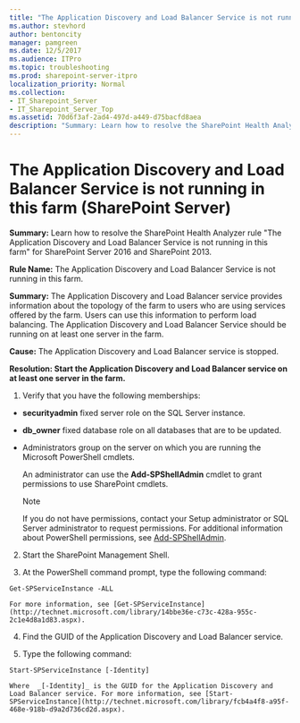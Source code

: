 ```yaml
---
title: "The Application Discovery and Load Balancer Service is not running in this farm (SharePoint Server)"
ms.author: stevhord
author: bentoncity
manager: pamgreen
ms.date: 12/5/2017
ms.audience: ITPro
ms.topic: troubleshooting
ms.prod: sharepoint-server-itpro
localization_priority: Normal
ms.collection:
- IT_Sharepoint_Server
- IT_Sharepoint_Server_Top
ms.assetid: 70d6f3af-2ad4-497d-a449-d75bacfd8aea
description: "Summary: Learn how to resolve the SharePoint Health Analyzer ruleThe Application Discovery and Load Balancer Service is not running in this farmfor SharePoint Server 2016 and SharePoint 2013."
---
```


# The Application Discovery and Load Balancer Service is not running in this farm (SharePoint Server)

 **Summary:** Learn how to resolve the SharePoint Health Analyzer rule "The Application Discovery and Load Balancer Service is not running in this farm" for SharePoint Server 2016 and SharePoint 2013. 
  
 **Rule Name:** The Application Discovery and Load Balancer Service is not running in this farm. 
  
 **Summary:** The Application Discovery and Load Balancer service provides information about the topology of the farm to users who are using services offered by the farm. Users can use this information to perform load balancing. The Application Discovery and Load Balancer Service should be running on at least one server in the farm. 
  
 **Cause:** The Application Discovery and Load Balancer service is stopped. 
  
 **Resolution: Start the Application Discovery and Load Balancer service on at least one server in the farm.**
  
1. Verify that you have the following memberships:
    
  - **securityadmin** fixed server role on the SQL Server instance. 
    
  - **db_owner** fixed database role on all databases that are to be updated. 
    
  - Administrators group on the server on which you are running the Microsoft PowerShell cmdlets.
    
    An administrator can use the **Add-SPShellAdmin** cmdlet to grant permissions to use SharePoint cmdlets. 
    
    > [!NOTE]
    > If you do not have permissions, contact your Setup administrator or SQL Server administrator to request permissions. For additional information about PowerShell permissions, see [Add-SPShellAdmin](http://technet.microsoft.com/library/2ddfad84-7ca8-409e-878b-d09cb35ed4aa.aspx). 
  
2. Start the SharePoint Management Shell.
    
3. At the PowerShell command prompt, type the following command: 
  
 `Get-SPServiceInstance -ALL`
    
    For more information, see [Get-SPServiceInstance](http://technet.microsoft.com/library/14bbe36e-c73c-428a-955c-2c1e4d8a1d83.aspx).
    
4. Find the GUID of the Application Discovery and Load Balancer service.
    
5. Type the following command: 
  
 `Start-SPServiceInstance [-Identity]`
    
    Where  _[-Identity]_ is the GUID for the Application Discovery and Load Balancer service. For more information, see [Start-SPServiceInstance](http://technet.microsoft.com/library/fcb4a4f8-a95f-468e-918b-d9a2d736cd2d.aspx).
    

